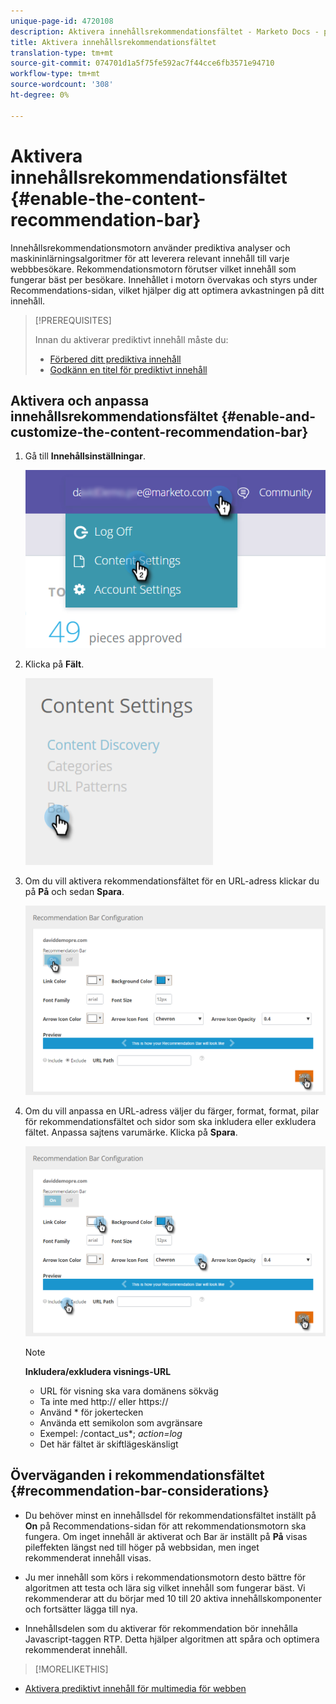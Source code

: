 ```yaml
---
unique-page-id: 4720108
description: Aktivera innehållsrekommendationsfältet - Marketo Docs - produktdokumentation
title: Aktivera innehållsrekommendationsfältet
translation-type: tm+mt
source-git-commit: 074701d1a5f75fe592ac7f44cce6fb3571e94710
workflow-type: tm+mt
source-wordcount: '308'
ht-degree: 0%

---
```



# Aktivera innehållsrekommendationsfältet {#enable-the-content-recommendation-bar}

Innehållsrekommendationsmotorn använder prediktiva analyser och maskininlärningsalgoritmer för att leverera relevant innehåll till varje webbbesökare. Rekommendationsmotorn förutser vilket innehåll som fungerar bäst per besökare. Innehållet i motorn övervakas och styrs under Recommendations-sidan, vilket hjälper dig att optimera avkastningen på ditt innehåll.

>[!PREREQUISITES]
>
>Innan du aktiverar prediktivt innehåll måste du:
>
>* [Förbered ditt prediktiva innehåll](http://docs.marketo.com/display/docs/edit+predictive+content)
>* [Godkänn en titel för prediktivt innehåll](/help/marketo/product-docs/predictive-content/working-with-all-content/approve-a-title-for-predictive-content.md)


## Aktivera och anpassa innehållsrekommendationsfältet {#enable-and-customize-the-content-recommendation-bar}

1. Gå till **Innehållsinställningar**.

   ![](assets/settings-dropdown-hand.png)

1. Klicka på **Fält**.

   ![](assets/content-settings-bar-hand.png)

1. Om du vill aktivera rekommendationsfältet för en URL-adress klickar du på **På** och sedan **Spara**.

   ![](assets/bar-enable.png)

1. Om du vill anpassa en URL-adress väljer du färger, format, format, pilar för rekommendationsfältet och sidor som ska inkludera eller exkludera fältet. Anpassa sajtens varumärke. Klicka på **Spara**.

   ![](assets/bar-customize-details-hands.png)

   >[!NOTE]
   >
   >**Inkludera/exkludera visnings-URL**
   >
   >    * URL för visning ska vara domänens sökväg
   >    * Ta inte med http:// eller https://
   >    * Använd * för jokertecken
   * Använda ett semikolon som avgränsare
   * Exempel: /contact_us*; *action=log*
   * Det här fältet är skiftlägeskänsligt


## Överväganden i rekommendationsfältet {#recommendation-bar-considerations}

* Du behöver minst en innehållsdel för rekommendationsfältet inställt på **On** på Recommendations-sidan för att rekommendationsmotorn ska fungera. Om inget innehåll är aktiverat och Bar är inställt på **På** visas pileffekten längst ned till höger på webbsidan, men inget rekommenderat innehåll visas.

* Ju mer innehåll som körs i rekommendationsmotorn desto bättre för algoritmen att testa och lära sig vilket innehåll som fungerar bäst. Vi rekommenderar att du börjar med 10 till 20 aktiva innehållskomponenter och fortsätter lägga till nya.
* Innehållsdelen som du aktiverar för rekommendation bör innehålla Javascript-taggen RTP. Detta hjälper algoritmen att spåra och optimera rekommenderat innehåll.

>[!MORELIKETHIS]
* [Aktivera prediktivt innehåll för multimedia för webben](enable-predictive-content-for-web-rich-media.md)

